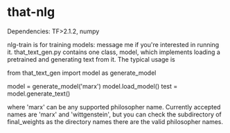 # that-nlg
Dependencies: TF>2.1.2, numpy

nlg-train is for training models: message me if you're interested in running it. that_text_gen.py contains one class, model, which implements loading a pretrained 
and generating text from it. The typical usage is

from that_text_gen import model as generate_model

model = generate_model('marx')
model.load_model()
test = model.generate_text()

where 'marx' can be any supported philosopher name. Currently accepted names are 'marx' and 'wittgenstein', but you can check the subdirectory of final_weights as the
directory names there are the valid philosopher names.
